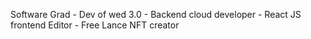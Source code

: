 Software Grad - Dev of wed 3.0 - Backend cloud developer - React JS frontend Editor - Free Lance NFT creator
